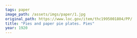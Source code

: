 ```yaml
---
tags: paper
image_path: /assets/imgs/paper/1.jpg
original_path: https://www.loc.gov/item/thc1995001804/PP/
title: "Pies and paper pie plates. Pies"
year: 1920
---
```




